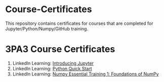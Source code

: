 # Course-Certificates

This repository contains certificates for courses that are completed for Jupyter/Python/Numpy/GitHub training.

# 3PA3 Course Certificates
1. LinkedIn Learning:  [Introducing Jupyter](https://github.com/user-attachments/assets/435938e8-cf7a-4530-8846-1944e2cd380a)
2. LinkedIn Learning: [Python Quick Start](https://github.com/user-attachments/assets/14e698c6-a526-4c72-85d8-2600d2d00933)
3. LinkedIn Learning: [Numpy Essential Training 1: Foundations of NumPy](https://github.com/user-attachments/assets/5fb6ec30-5129-4036-880d-8714d78b9e9b)


